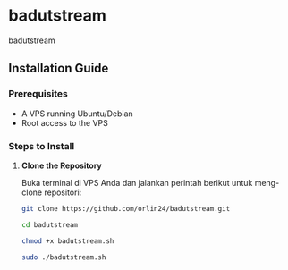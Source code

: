# badutstream
badutstream

## Installation Guide

### Prerequisites

- A VPS running Ubuntu/Debian
- Root access to the VPS

### Steps to Install

1. **Clone the Repository**

   Buka terminal di VPS Anda dan jalankan perintah berikut untuk meng-clone repositori:

   ```bash
   git clone https://github.com/orlin24/badutstream.git
   ```
   ```bash
   cd badutstream
   ```
   ```bash
   chmod +x badutstream.sh
   ```
   ```bash
   sudo ./badutstream.sh
   ```

